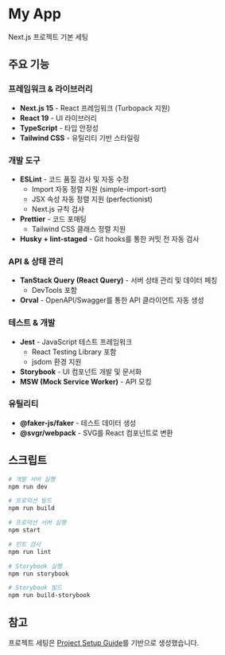 # My App

Next.js 프로젝트 기본 세팅

## 주요 기능

### 프레임워크 & 라이브러리

- **Next.js 15** - React 프레임워크 (Turbopack 지원)
- **React 19** - UI 라이브러리
- **TypeScript** - 타입 안정성
- **Tailwind CSS** - 유틸리티 기반 스타일링

### 개발 도구

- **ESLint** - 코드 품질 검사 및 자동 수정
  - Import 자동 정렬 지원 (simple-import-sort)
  - JSX 속성 자동 정렬 지원 (perfectionist)
  - Next.js 규칙 검사
- **Prettier** - 코드 포매팅
  - Tailwind CSS 클래스 정렬 지원
- **Husky + lint-staged** - Git hooks를 통한 커밋 전 자동 검사

### API & 상태 관리

- **TanStack Query (React Query)** - 서버 상태 관리 및 데이터 페칭
  - DevTools 포함
- **Orval** - OpenAPI/Swagger를 통한 API 클라이언트 자동 생성

### 테스트 & 개발

- **Jest** - JavaScript 테스트 프레임워크
  - React Testing Library 포함
  - jsdom 환경 지원
- **Storybook** - UI 컴포넌트 개발 및 문서화
- **MSW (Mock Service Worker)** - API 모킹

### 유틸리티

- **@faker-js/faker** - 테스트 데이터 생성
- **@svgr/webpack** - SVG를 React 컴포넌트로 변환

## 스크립트

```bash
# 개발 서버 실행
npm run dev

# 프로덕션 빌드
npm run build

# 프로덕션 서버 실행
npm start

# 린트 검사
npm run lint

# Storybook 실행
npm run storybook

# Storybook 빌드
npm run build-storybook
```

## 참고

프로젝트 세팅은 [Project Setup Guide](https://github.com/Chiman2937/Project-Setup-Guide/tree/main)를 기반으로 생성했습니다.
